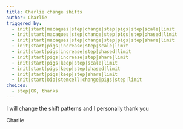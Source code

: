 ```yaml
---
title: Charlie change shifts
author: Charlie
triggered_by:
  - init|start|macaques|step|change|step|pigs|step|scale|limit
  - init|start|macaques|step|change|step|pigs|step|phased|limit
  - init|start|macaques|step|change|step|pigs|step|share|limit
  - init|start|pigs|increase|step|scale|limit
  - init|start|pigs|increase|step|phased|limit
  - init|start|pigs|increase|step|share|limit
  - init|start|pigs|keep|step|scale|limit
  - init|start|pigs|keep|step|phased|limit
  - init|start|pigs|keep|step|share|limit
  - init|start|bio|stemcell|change|pigs|step|limit
choices:
  - step|OK, thanks
---
```

I will change the shift patterns and I personally thank you

Charlie
